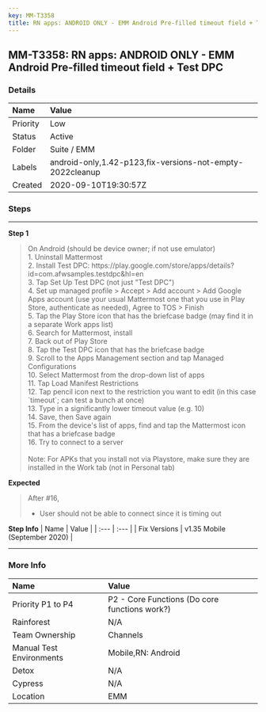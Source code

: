 ```yaml
---
key: MM-T3358
title: RN apps: ANDROID ONLY - EMM Android Pre-filled timeout field + Test DPC
---
```


## MM-T3358: RN apps: ANDROID ONLY - EMM Android Pre-filled timeout field + Test DPC

### Details

| Name     | Value                                                     |
| :------- | :-------------------------------------------------------- |
| Priority | Low                                                       |
| Status   | Active                                                    |
| Folder   | Suite / EMM                                               |
| Labels   | android-only,1.42-p123,fix-versions-not-empty-2022cleanup |
| Created  | 2020-09-10T19:30:57Z                                      |

### Steps

<hr/>

**Step 1**

> <article>On Android (should be device owner; if not use emulator)<br>1. Uninstall Mattermost<br>2. Install Test DPC: https://play.google.com/store/apps/details?id=com.afwsamples.testdpc&amp;hl=en<br>3. Tap Set Up Test DPC (not just "Test DPC")<br>4. Set up managed profile &gt; Accept &gt; Add account &gt; Add Google Apps account (use your usual Mattermost one that you use in Play Store, authenticate as needed), Agree to TOS &gt; Finish<br>5. Tap the Play Store icon that has the briefcase badge (may find it in a separate Work apps list)<br>6. Search for Mattermost, install<br>7. Back out of Play Store<br>8. Tap the Test DPC icon that has the briefcase badge<br>9. Scroll to the Apps Management section and tap Managed Configurations<br>10. Select Mattermost from the drop-down list of apps<br>11. Tap Load Manifest Restrictions<br>12. Tap pencil icon next to the restriction you want to edit (in this case `timeout`; can test a bunch at once)<br>13. Type in a significantly lower timeout value (e.g. 10)<br>14. Save, then Save again<br>15. From the device's list of apps, find and tap the Mattermost icon that has a briefcase badge<br>16. Try to connect to a server<br><br>Note: For APKs that you install not via Playstore, make sure they are installed in the Work tab (not in Personal tab)</article>

**Expected**

> <article>After #16,<ul><li>User should not be able to connect since it is timing out&nbsp;</li></ul></article>

**Step Info**
| Name | Value |
| :--- | :--- |
| Fix Versions | v1.35 Mobile (September 2020) |

<hr/>

### More Info

| Name                     | Value                                         |
| :----------------------- | :-------------------------------------------- |
| Priority P1 to P4        | P2 - Core Functions (Do core functions work?) |
| Rainforest               | N/A                                           |
| Team Ownership           | Channels                                      |
| Manual Test Environments | Mobile,RN: Android                            |
| Detox                    | N/A                                           |
| Cypress                  | N/A                                           |
| Location                 | EMM                                           |

